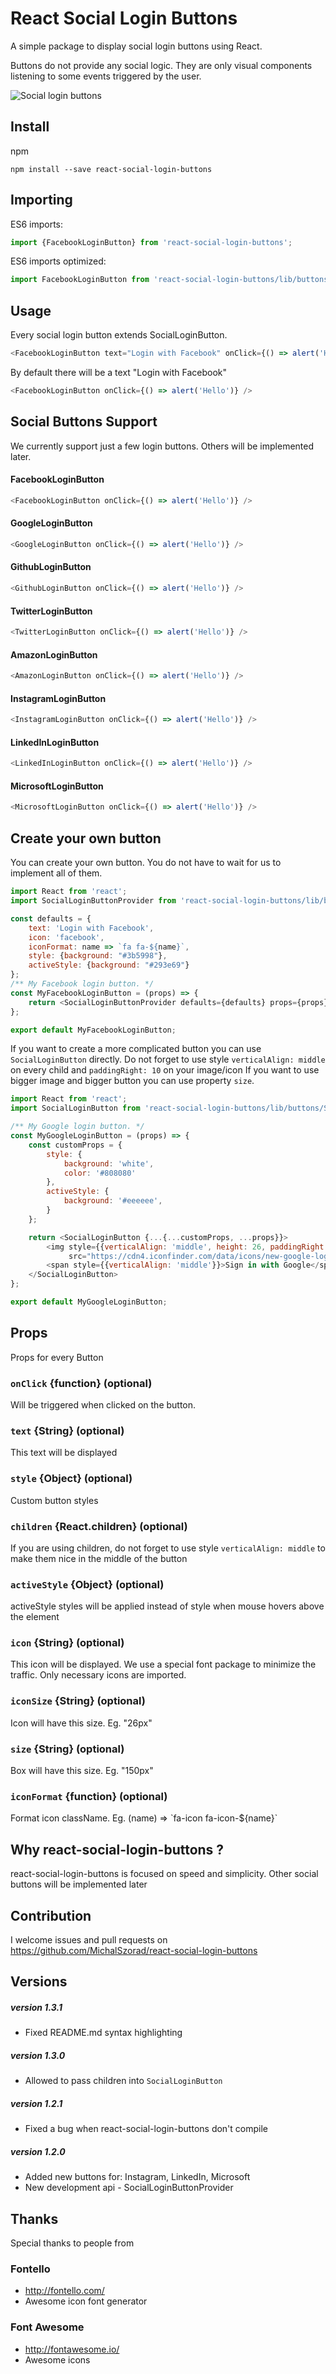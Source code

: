 # React Social Login Buttons
A simple package to display social login buttons using React.

Buttons do not provide any social logic.
They are only visual components listening to some events triggered by the user.

![Social login buttons](https://raw.githubusercontent.com/MichalSzorad/react-social-login-buttons/master/examples/simple/screenshot1.jpg )

## Install
npm
```
npm install --save react-social-login-buttons
```

## Importing

ES6 imports:
```js
import {FacebookLoginButton} from 'react-social-login-buttons';
```

ES6 imports optimized:
```js
import FacebookLoginButton from 'react-social-login-buttons/lib/buttons/FacebookLoginButton';
```

## Usage

Every social login button extends SocialLoginButton.

```js
<FacebookLoginButton text="Login with Facebook" onClick={() => alert('Hello')} />
```

By default there will be a text "Login with Facebook"
```js
<FacebookLoginButton onClick={() => alert('Hello')} />
```

## Social Buttons Support

We currently support just a few login buttons. Others will be implemented later.

#### FacebookLoginButton
```js
<FacebookLoginButton onClick={() => alert('Hello')} />
```

#### GoogleLoginButton
```js
<GoogleLoginButton onClick={() => alert('Hello')} />
```

#### GithubLoginButton
```js
<GithubLoginButton onClick={() => alert('Hello')} />
```

#### TwitterLoginButton
```js
<TwitterLoginButton onClick={() => alert('Hello')} />
```

#### AmazonLoginButton
```js
<AmazonLoginButton onClick={() => alert('Hello')} />
```

#### InstagramLoginButton
```js
<InstagramLoginButton onClick={() => alert('Hello')} />
```

#### LinkedInLoginButton
```js
<LinkedInLoginButton onClick={() => alert('Hello')} />
```

#### MicrosoftLoginButton
```js
<MicrosoftLoginButton onClick={() => alert('Hello')} />
```

## Create your own button
You can create your own button.
You do not have to wait for us to implement all of them.

```js
import React from 'react';
import SocialLoginButtonProvider from 'react-social-login-buttons/lib/buttons/SocialLoginButtonProvider';

const defaults = {
    text: 'Login with Facebook',
    icon: 'facebook',
    iconFormat: name => `fa fa-${name}`,
    style: {background: "#3b5998"},
    activeStyle: {background: "#293e69"}
};
/** My Facebook login button. */
const MyFacebookLoginButton = (props) => {
    return <SocialLoginButtonProvider defaults={defaults} props={props}/>
};

export default MyFacebookLoginButton;
```

If you want to create a more complicated button
you can use `SocialLoginButton` directly.
Do not forget to use style `verticalAlign: middle` on every child
and `paddingRight: 10` on your image/icon
If you want to use bigger image and
bigger button you can use property `size`.

```js
import React from 'react';
import SocialLoginButton from 'react-social-login-buttons/lib/buttons/SocialLoginButton';

/** My Google login button. */
const MyGoogleLoginButton = (props) => {
    const customProps = {
        style: {
            background: 'white',
            color: '#808080'
        },
        activeStyle: {
            background: '#eeeeee',
        }
    };

    return <SocialLoginButton {...{...customProps, ...props}}>
        <img style={{verticalAlign: 'middle', height: 26, paddingRight: 10}}
             src="https://cdn4.iconfinder.com/data/icons/new-google-logo-2015/400/new-google-favicon-128.png"/>
        <span style={{verticalAlign: 'middle'}}>Sign in with Google</span>
    </SocialLoginButton>
};

export default MyGoogleLoginButton;
```

## Props
Props for every Button

### `onClick` {function} (optional)
Will be triggered when clicked on the button.

### `text` {String} (optional)
This text will be displayed

### `style` {Object} (optional)
Custom button styles

### `children` {React.children} (optional)
If you are using children,
do not forget to use style `verticalAlign: middle` to make them nice
in the middle of the button

### `activeStyle` {Object} (optional)
activeStyle styles will be applied instead of style when mouse hovers above the element

### `icon` {String} (optional)
This icon will be displayed. We use a special font package to minimize the traffic. Only necessary icons are imported.

### `iconSize` {String} (optional)
Icon will have this size. Eg. "26px"

### `size` {String} (optional)
Box will have this size. Eg. "150px"

### `iconFormat` {function} (optional)
Format icon className. Eg. (name) => \`fa-icon fa-icon-${name}\`


## Why react-social-login-buttons ?

react-social-login-buttons is focused on speed and simplicity.
Other social buttons will be implemented later

## Contribution

I welcome issues and pull requests on https://github.com/MichalSzorad/react-social-login-buttons

## Versions

##### version 1.3.1
- Fixed README.md syntax highlighting

##### version 1.3.0
- Allowed to pass children into `SocialLoginButton`

##### version 1.2.1
- Fixed a bug when react-social-login-buttons don't compile

##### version 1.2.0
- Added new buttons for: Instagram, LinkedIn, Microsoft
- New development api - SocialLoginButtonProvider

## Thanks

Special thanks to people from

### Fontello
- http://fontello.com/
- Awesome icon font generator

### Font Awesome
- http://fontawesome.io/
- Awesome icons